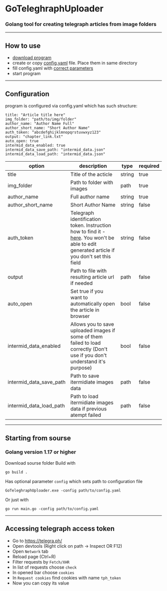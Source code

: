 # GoTeleghraphUploader
### Golang tool for creating telegraph articles from image folders

---

## How to use
- [download program](https://github.com/ZUMORl/GoTeleghraphUploader/releases) 
- create or copy [config.yaml](https://github.com/ZUMORl/PsdCompiler/blob/master/config.yaml) file. Place them in same directory
- fill config.yaml with [correct parameters](##Configuration)
- start program

---

## Configuration
program is configured via config.yaml which has such structure:
```
title: "Article title here"
img_folder: "path/to/img/folder"
author_name: "Author Name Full"
author_short_name: "Short Author Name"
auth_token: "abcdefghijklmnopqrstuvwxyz123"
output: "chapter_link.txt"
auto_open: true
intermid_data_enabled: true
intermid_data_save_path: "intermid_data.json"
intermid_data_load_path: "intermid_data.json"
```

| option | description | type | required |
|---|---|---|---|
| title | Title of the acticle | string | true |
| img_folder | Path to folder with images | path | true |
| author_name | Full author name | string | true |
| author_short_name | Short Author Name | string | false |
| auth_token | Telegraph identification token. Instruction how to find it - [here](##Accessing_telegraph_access_token). You won't be able to edit generated article if you don't set this field | string | false |
| output | Path to file with resulting article url if needed | path | false |
| auto_open | Set true if you want to automatically open the article in browser | bool | false |
| intermid_data_enabled | Allows you to save uploaded images if some of them failed to load correctly (Don't use if you don't understand it's purpose) | bool | false |
| intermid_data_save_path | Path to save itermidiate images data | path | false |
| intermid_data_load_path | Path to load itermidiate images data if previous atempt failed | path | false |

---

## Starting from sourse

### Golang version 1.17 or higher

Download sourse folder
Build with
```
go build .
```
Has optional parameter ```config``` which sets path to configuration file
```
GoTeleghraphUploader.exe -config path/to/config.yaml
```

Or just with 
```
go run main.go -config path/to/config.yaml
```

---

## Accessing telegraph access token
- Go to https://telegra.ph/
- Open devtools (Right click on path -> Inspect OR F12)
- Open ```Network``` tab
- Reload page (Ctrl+R)
- Filter requests by ```Fetch/XHR```
- In list of requests choose ```check```
- In opened bar choose ```cookies```
- In ```Request cookies``` find cookies with name ```tph_token``` 
- Now you can copy its value

